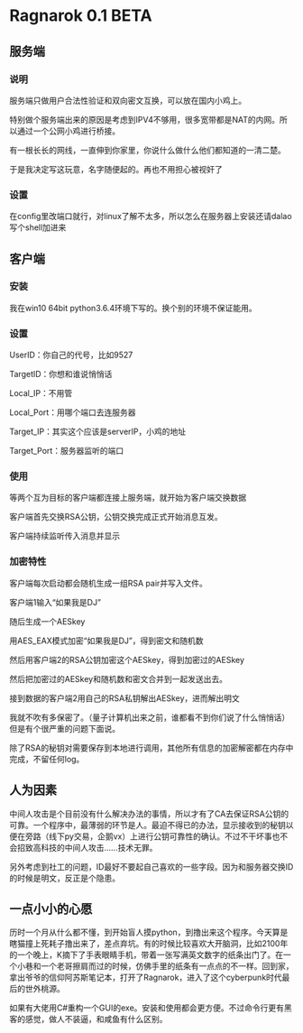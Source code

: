 Ragnarok 0.1 BETA
===========

服务端
------
### 说明
服务端只做用户合法性验证和双向密文互换，可以放在国内小鸡上。

特别做个服务端出来的原因是考虑到IPV4不够用，很多宽带都是NAT的内网。所以通过一个公网小鸡进行桥接。

有一根长长的网线，一直伸到你家里，你说什么做什么他们都知道的一清二楚。

于是我决定写这玩意，名字随便起的。再也不用担心被视奸了

### 设置
在config里改端口就行，对linux了解不太多，所以怎么在服务器上安装还请dalao写个shell加进来


客户端
------
### 安装
我在win10 64bit python3.6.4环境下写的。换个别的环境不保证能用。
### 设置
UserID：你自己的代号，比如9527

TargetID：你想和谁说悄悄话

Local_IP：不用管

Local_Port：用哪个端口去连服务器

Target_IP：其实这个应该是serverIP，小鸡的地址

Target_Port：服务器监听的端口

### 使用
等两个互为目标的客户端都连接上服务端，就开始为客户端交换数据

客户端首先交换RSA公钥，公钥交换完成正式开始消息互发。

客户端持续监听传入消息并显示

### 加密特性
客户端每次启动都会随机生成一组RSA pair并写入文件。

客户端1输入“如果我是DJ”

随后生成一个AESkey

用AES_EAX模式加密“如果我是DJ”，得到密文和随机数

然后用客户端2的RSA公钥加密这个AESkey，得到加密过的AESkey

然后把加密过的AESkey和随机数和密文合并到一起发送出去。

接到数据的客户端2用自己的RSA私钥解出AESkey，进而解出明文

我就不吹有多保密了。（量子计算机出来之前，谁都看不到你们说了什么悄悄话）但是有个很严重的问题下面说。

除了RSA的秘钥对需要保存到本地进行调用，其他所有信息的加密解密都在内存中完成，不留任何log。

人为因素
------
中间人攻击是个目前没有什么解决办法的事情，所以才有了CA去保证RSA公钥的可靠。一个程序中，最薄弱的环节是人。最迫不得已的办法，显示接收到的秘钥以便在旁路（线下py交易，企鹅vx）上进行公钥可靠性的确认。不过不干坏事也不会招致高科技的中间人攻击……技术无罪。

另外考虑到社工的问题，ID最好不要起自己喜欢的一些字段。因为和服务器交换ID的时候是明文，反正是个隐患。

一点小小的心愿
-----
历时一个月从什么都不懂，到开始盲人摸python，到撸出来这个程序。今天算是瞎猫撞上死耗子撸出来了，差点弃坑。有的时候比较喜欢大开脑洞，比如2100年的一个晚上，K摘下了手表眼睛手机，带着一张写满英文数字的纸条出门了。在一个小巷和一个老哥擦肩而过的时候，仿佛手里的纸条有一点点的不一样。回到家，拿出爷爷的信仰阿苏斯笔记本，打开了Ragnarok，进入了这个cyberpunk时代最后的世外桃源。

如果有大佬用C#重构一个GUI的exe。安装和使用都会更方便。不过命令行更有黑客的感觉，做人不装逼，和咸鱼有什么区别。
